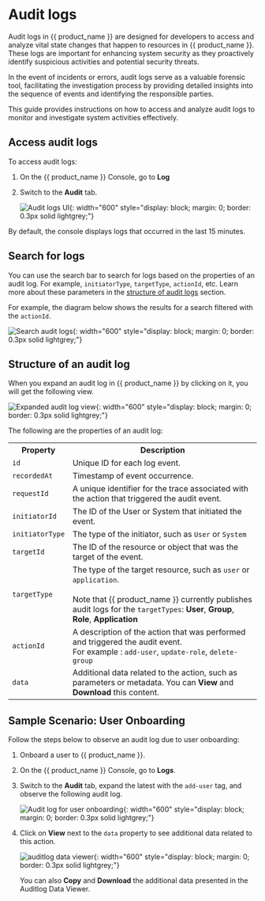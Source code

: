 # Audit logs

Audit logs in {{ product_name }} are designed for developers to access and analyze vital state changes that happen to resources in {{ product_name }}. These logs are important for enhancing system security as they proactively identify suspicious activities and potential security threats.

In the event of incidents or errors, audit logs serve as a valuable forensic tool, facilitating the investigation process by providing detailed insights into the sequence of events and identifying the responsible parties.

This guide provides instructions on how to access and analyze audit logs to monitor and investigate system activities effectively.

## Access audit logs

To access audit logs:

1. On the {{ product_name }} Console, go to **Log**

2. Switch to the **Audit** tab.

    ![Audit logs UI]({{base_path}}/assets/img/guides/logging/audit-logs/audit-logs-ui.png){: width="600" style="display: block; margin: 0; border: 0.3px solid lightgrey;"}

By default, the console displays logs that occurred in the last 15 minutes.

## Search for logs

You can use the search bar to search for logs based on the properties of an audit log. For example, `initiatorType`, `targetType`, `actionId`, etc. Learn more about these parameters in the [structure of audit logs](#structure-of-an-audit-log) section.

For example, the diagram below shows the results for a search filtered with the `actionId`.

![Search audit logs]({{base_path}}/assets/img/guides/logging/audit-logs/search-audit-logs.png){: width="600" style="display: block; margin: 0; border: 0.3px solid lightgrey;"}

## Structure of an audit log

When you expand an audit log in {{ product_name }} by clicking on it, you will get the following view.

![Expanded audit log view]({{base_path}}/assets/img/guides/logging/audit-logs/expanded-view-audit-log.png){: width="600" style="display: block; margin: 0; border: 0.3px solid lightgrey;"}

The following are the properties of an audit log:

<table>
    <tr>
        <th>Property</th>
        <th>Description</th>
    </tr>
    <tr>
        <td><code>id</code></td>
        <td>Unique ID for each log event.</td>
    </tr>
    <tr>
        <td><code>recordedAt</code></td>
        <td>Timestamp of event occurrence.</td>
    </tr>
    <tr>
        <td><code>requestId</code></td>
        <td>A unique identifier for the trace associated with the action that triggered the audit event.</td>
    </tr>
    <tr>
        <td><code>initiatorId</code></td>
        <td>The ID of the User or System that initiated the event.</td>
    </tr>
    <tr>
        <td><code>initiatorType</code></td>
        <td>The type of the initiator, such as <code>User</code> or <code>System</code></td>
    </tr>
    <tr>
        <td><code>targetId</code></td>
        <td>The ID of the resource or object that was the target of the event.</td>
    </tr>
    <tr>
        <td><code>targetType</code></td>
        <td>The type of the target resource, such as <code>user</code> or <code>application</code>. <br><br> Note that {{ product_name }} currently publishes audit logs for the <code>targetTypes</code>: <b>User</b>, <b>Group</b>, <b>Role</b>, <b>Application</b></td>
    </tr>
    <tr>
        <td><code>actionId</code></td>
        <td>A description of the action that was performed and triggered the audit event. <br> For example : <code>add-user</code>, <code>update-role</code>, <code>delete-group</code></td>
    </tr>
    <tr>
        <td><code>data</code></td>
        <td>Additional data related to the action, such as parameters or metadata. You can <b>View</b> and <b>Download</b> this content.</td>
    </tr>
</table>

## Sample Scenario: User Onboarding

Follow the steps below to observe an audit log due to user onboarding:

1. <a :href="$withBase('/guides/users/manage-users/#onboard-single-user')">Onboard a user</a> to {{ product_name }}.

2. On the {{ product_name }} Console, go to **Logs**.

3. Switch to the **Audit** tab, expand the latest with the `add-user` tag, and observe the following audit log.

    ![Audit log for user onboarding]({{base_path}}/assets/img/guides/logging/audit-logs/audit-logs-scenario.png){: width="600" style="display: block; margin: 0; border: 0.3px solid lightgrey;"}

4. Click on **View** next to the `data` property to see additional data related to this action.

    ![auditlog data viewer]({{base_path}}/assets/img/guides/logging/audit-logs/auditlog-data-viewer.png){: width="600" style="display: block; margin: 0; border: 0.3px solid lightgrey;"}

    You can also **Copy** and **Download** the additional data presented in the Auditlog Data Viewer.